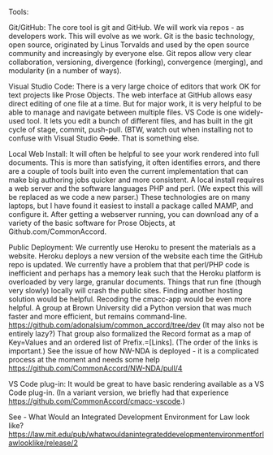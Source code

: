Tools:

Git/GitHub:  The core tool is git and GitHub.  We will work via repos - as developers work.  This will evolve as we work. Git is the basic technology, open source, originated by Linus Torvalds and used by the open source community and increasingly by everyone else.  Git repos allow very clear collaboration, versioning, divergence (forking), convergence (merging), and modularity (in a number of ways).

Visual Studio Code:  There is a very large choice of editors that work OK for text projects like Prose Objects.  The web interface at GitHub allows easy direct editing of one file at a time.  But for major work, it is very helpful to be able to manage and navigate between multiple files.  VS Code is one widely-used tool.  It lets you edit a bunch of different files, and has built in the git cycle of stage, commit, push-pull.   (BTW, watch out when installing not to confuse with Visual Studio <strike>Code</strike>.  That is something else.

Local Web Install:  It will often be helpful to see your work rendered into full documents. This is more than satisfying, it often identifies errors, and there are a couple of tools built into even the current implementation that can make big authoring jobs quicker and more consistent.  A local install requires a web server and the software languages PHP and perl.  (We expect this will be replaced as we code a new parser.)  These technologies are on many laptops, but I have found it easiest to install a package called MAMP, and configure it.  After getting a webserver running, you can download any of a variety of the basic software for Prose Objects, at Github.com/CommonAccord.

Public Deployment:  We currently use Heroku to present the materials as a website.  Heroku deploys a new version of the website each time the GitHub repo is updated.  We currently have a problem that that perl/PHP code is inefficient and perhaps has a memory leak such that the Heroku platform is overloaded by very large, granular documents.  Things that run fine (though very slowly) locally will crash the public sites.  Finding another hosting solution would be helpful.  Recoding the cmacc-app would be even more helpful.  A group at Brown University did a Python version that was much faster and more efficient, but remains command-line.  https://github.com/adonalsium/common_accord/tree/dev  (It may also not be entirely lazy?) That group also formalized the Record format as a map of Key=Values and an ordered list of Prefix.=[Links]. (The order of the links is important.)
See the issue of how NW-NDA is deployed - it is a complicated process at the moment and needs some help https://github.com/CommonAccord/NW-NDA/pull/4 

VS Code plug-in:  It would be great to have basic rendering available as a VS Code plug-in.  (In a variant version, we briefly had that experience https://github.com/CommonAccord/cmacc-vscode.)



See - What Would an Integrated Development Environment for Law look like?  https://law.mit.edu/pub/whatwouldanintegrateddevelopmentenvironmentforlawlooklike/release/2